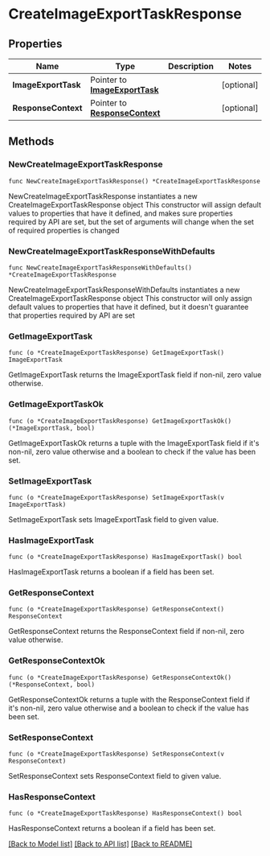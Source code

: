 # CreateImageExportTaskResponse

## Properties

Name | Type | Description | Notes
------------ | ------------- | ------------- | -------------
**ImageExportTask** | Pointer to [**ImageExportTask**](ImageExportTask.md) |  | [optional] 
**ResponseContext** | Pointer to [**ResponseContext**](ResponseContext.md) |  | [optional] 

## Methods

### NewCreateImageExportTaskResponse

`func NewCreateImageExportTaskResponse() *CreateImageExportTaskResponse`

NewCreateImageExportTaskResponse instantiates a new CreateImageExportTaskResponse object
This constructor will assign default values to properties that have it defined,
and makes sure properties required by API are set, but the set of arguments
will change when the set of required properties is changed

### NewCreateImageExportTaskResponseWithDefaults

`func NewCreateImageExportTaskResponseWithDefaults() *CreateImageExportTaskResponse`

NewCreateImageExportTaskResponseWithDefaults instantiates a new CreateImageExportTaskResponse object
This constructor will only assign default values to properties that have it defined,
but it doesn't guarantee that properties required by API are set

### GetImageExportTask

`func (o *CreateImageExportTaskResponse) GetImageExportTask() ImageExportTask`

GetImageExportTask returns the ImageExportTask field if non-nil, zero value otherwise.

### GetImageExportTaskOk

`func (o *CreateImageExportTaskResponse) GetImageExportTaskOk() (*ImageExportTask, bool)`

GetImageExportTaskOk returns a tuple with the ImageExportTask field if it's non-nil, zero value otherwise
and a boolean to check if the value has been set.

### SetImageExportTask

`func (o *CreateImageExportTaskResponse) SetImageExportTask(v ImageExportTask)`

SetImageExportTask sets ImageExportTask field to given value.

### HasImageExportTask

`func (o *CreateImageExportTaskResponse) HasImageExportTask() bool`

HasImageExportTask returns a boolean if a field has been set.

### GetResponseContext

`func (o *CreateImageExportTaskResponse) GetResponseContext() ResponseContext`

GetResponseContext returns the ResponseContext field if non-nil, zero value otherwise.

### GetResponseContextOk

`func (o *CreateImageExportTaskResponse) GetResponseContextOk() (*ResponseContext, bool)`

GetResponseContextOk returns a tuple with the ResponseContext field if it's non-nil, zero value otherwise
and a boolean to check if the value has been set.

### SetResponseContext

`func (o *CreateImageExportTaskResponse) SetResponseContext(v ResponseContext)`

SetResponseContext sets ResponseContext field to given value.

### HasResponseContext

`func (o *CreateImageExportTaskResponse) HasResponseContext() bool`

HasResponseContext returns a boolean if a field has been set.


[[Back to Model list]](../README.md#documentation-for-models) [[Back to API list]](../README.md#documentation-for-api-endpoints) [[Back to README]](../README.md)


